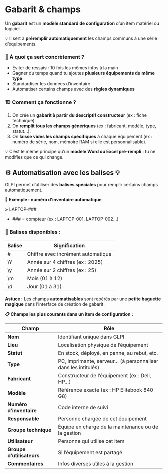# Gabarit & champs

Un **gabarit** est un **modèle standard de configuration** d’un item matériel ou logiciel.

💡 Il sert à **préremplir automatiquement** les champs communs à une série d’équipements.



### **🔧 À quoi ça sert concrètement ?**

- Éviter de ressaisir 10 fois les mêmes infos à la main
- Gagner du temps quand tu ajoutes **plusieurs équipements du même type**
- Standardiser les données d’inventaire
- Automatiser certains champs avec des **règles dynamiques**



### **🏗️ Comment ça fonctionne ?**

1.  On crée un **gabarit à partir du descriptif constructeur** (ex : fiche technique).
2.  On **remplit tous les champs génériques** (ex : fabricant, modèle, type, statut…).
3.  On **laisse vides les champs spécifiques** à chaque équipement (ex : numéro de série, nom, mémoire RAM si elle est personnalisable).

💡 C’est le même principe qu’un **modèle Word ou Excel pré-rempli** : tu ne modifies que ce qui change.



## **⚙️ Automatisation avec les balises 💡**

GLPI permet d’utiliser des **balises spéciales** pour remplir certains champs automatiquement.

**🔮 Exemple : numéro d’inventaire automatique**

**>** LAPTOP-###

- \### = compteur (ex : LAPTOP-001, LAPTOP-002…)

### 🔣 **Balises disponibles :**

| **Balise** | **Signification**                  |
|------------|------------------------------------|
| #         | Chiffre avec incrément automatique |
| \Y         | Année sur 4 chiffres (ex : 2025)   |
| \y         | Année sur 2 chiffres (ex : 25)     |
| \m         | Mois (01 à 12)                     |
| \d         | Jour (01 à 31)                     |

**Astuce :** Les champs **automatisables** sont repérés par une **petite baguette magique** dans l’interface de création de gabarit.

**📋 Champs les plus courants dans un item de configuration :**

| **Champ** | **Rôle** |
|----|----|
| **Nom** | Identifiant unique dans GLPI |
| **Lieu** | Localisation physique de l’équipement |
| **Statut** | En stock, déployé, en panne, au rebut, etc. |
| **Type** | PC, imprimante, serveur… (à personnaliser dans les intitulés) |
| **Fabricant** | Constructeur de l’équipement (ex : Dell, HP…) |
| **Modèle** | Référence exacte (ex : HP Elitebook 840 G8) |
| **Numéro d’inventaire** | Code interne de suivi |
| **Responsable** | Personne chargée de cet équipement |
| **Groupe technique** | Équipe en charge de la maintenance ou de la gestion |
| **Utilisateur** | Personne qui utilise cet item |
| **Groupe d’utilisateurs** | Si l’équipement est partagé |
| **Commentaires** | Infos diverses utiles à la gestion |



